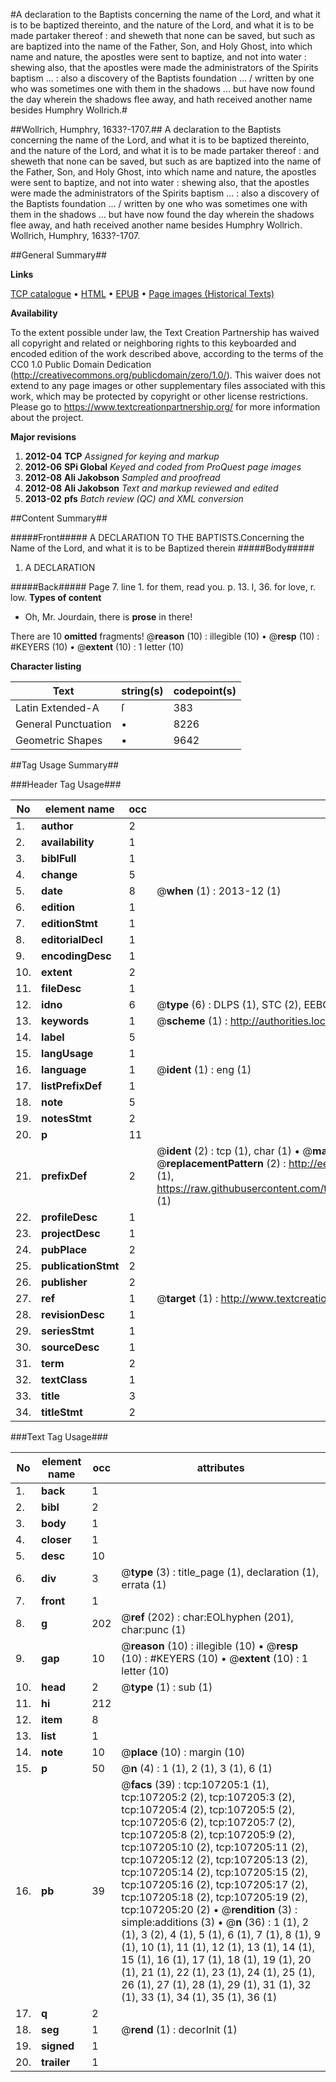 #A declaration to the Baptists concerning the name of the Lord, and what it is to be baptized thereinto, and the nature of the Lord, and what it is to be made partaker thereof : and sheweth that none can be saved, but such as are baptized into the name of the Father, Son, and Holy Ghost, into which name and nature, the apostles were sent to baptize, and not into water : shewing also, that the apostles were made the administrators of the Spirits baptism ... : also a discovery of the Baptists foundation ... / written by one who was sometimes one with them in the shadows ... but have now found the day wherein the shadows flee away, and hath received another name besides Humphry Wollrich.#

##Wollrich, Humphry, 1633?-1707.##
A declaration to the Baptists concerning the name of the Lord, and what it is to be baptized thereinto, and the nature of the Lord, and what it is to be made partaker thereof : and sheweth that none can be saved, but such as are baptized into the name of the Father, Son, and Holy Ghost, into which name and nature, the apostles were sent to baptize, and not into water : shewing also, that the apostles were made the administrators of the Spirits baptism ... : also a discovery of the Baptists foundation ... / written by one who was sometimes one with them in the shadows ... but have now found the day wherein the shadows flee away, and hath received another name besides Humphry Wollrich.
Wollrich, Humphry, 1633?-1707.

##General Summary##

**Links**

[TCP catalogue](http://www.ota.ox.ac.uk/tcp/)  • 
[HTML](http://tei.it.ox.ac.uk/tcp/Texts-HTML/free/A66/A66855.html)  • 
[EPUB](http://tei.it.ox.ac.uk/tcp/Texts-EPUB/free/A66/A66855.epub) • 
[Page images (Historical Texts)](https://historicaltexts.jisc.ac.uk/eebo-18218834e)

**Availability**

To the extent possible under law, the Text Creation Partnership has waived all copyright and related or neighboring rights to this keyboarded and encoded edition of the work described above, according to the terms of the CC0 1.0 Public Domain Dedication (http://creativecommons.org/publicdomain/zero/1.0/). This waiver does not extend to any page images or other supplementary files associated with this work, which may be protected by copyright or other license restrictions. Please go to https://www.textcreationpartnership.org/ for more information about the project.

**Major revisions**

1. __2012-04__ __TCP__ *Assigned for keying and markup*
1. __2012-06__ __SPi Global__ *Keyed and coded from ProQuest page images*
1. __2012-08__ __Ali Jakobson__ *Sampled and proofread*
1. __2012-08__ __Ali Jakobson__ *Text and markup reviewed and edited*
1. __2013-02__ __pfs__ *Batch review (QC) and XML conversion*

##Content Summary##

#####Front#####
A DECLARATION TO THE BAPTISTS.Concerning the Name of the Lord, and what it is to be Baptized therein
#####Body#####

1. A DECLARATION

#####Back#####
Page 7. line 1. for them, read you. p. 13. l, 36. for love, r. low.
**Types of content**

  * Oh, Mr. Jourdain, there is **prose** in there!

There are 10 **omitted** fragments! 
 @__reason__ (10) : illegible (10)  •  @__resp__ (10) : #KEYERS (10)  •  @__extent__ (10) : 1 letter (10)

**Character listing**


|Text|string(s)|codepoint(s)|
|---|---|---|
|Latin Extended-A|ſ|383|
|General Punctuation|•|8226|
|Geometric Shapes|▪|9642|

##Tag Usage Summary##

###Header Tag Usage###

|No|element name|occ|attributes|
|---|---|---|---|
|1.|__author__|2||
|2.|__availability__|1||
|3.|__biblFull__|1||
|4.|__change__|5||
|5.|__date__|8| @__when__ (1) : 2013-12 (1)|
|6.|__edition__|1||
|7.|__editionStmt__|1||
|8.|__editorialDecl__|1||
|9.|__encodingDesc__|1||
|10.|__extent__|2||
|11.|__fileDesc__|1||
|12.|__idno__|6| @__type__ (6) : DLPS (1), STC (2), EEBO-CITATION (1), OCLC (1), VID (1)|
|13.|__keywords__|1| @__scheme__ (1) : http://authorities.loc.gov/ (1)|
|14.|__label__|5||
|15.|__langUsage__|1||
|16.|__language__|1| @__ident__ (1) : eng (1)|
|17.|__listPrefixDef__|1||
|18.|__note__|5||
|19.|__notesStmt__|2||
|20.|__p__|11||
|21.|__prefixDef__|2| @__ident__ (2) : tcp (1), char (1)  •  @__matchPattern__ (2) : ([0-9\-]+):([0-9IVX]+) (1), (.+) (1)  •  @__replacementPattern__ (2) : http://eebo.chadwyck.com/downloadtiff?vid=$1&page=$2 (1), https://raw.githubusercontent.com/textcreationpartnership/Texts/master/tcpchars.xml#$1 (1)|
|22.|__profileDesc__|1||
|23.|__projectDesc__|1||
|24.|__pubPlace__|2||
|25.|__publicationStmt__|2||
|26.|__publisher__|2||
|27.|__ref__|1| @__target__ (1) : http://www.textcreationpartnership.org/docs/. (1)|
|28.|__revisionDesc__|1||
|29.|__seriesStmt__|1||
|30.|__sourceDesc__|1||
|31.|__term__|2||
|32.|__textClass__|1||
|33.|__title__|3||
|34.|__titleStmt__|2||


###Text Tag Usage###

|No|element name|occ|attributes|
|---|---|---|---|
|1.|__back__|1||
|2.|__bibl__|2||
|3.|__body__|1||
|4.|__closer__|1||
|5.|__desc__|10||
|6.|__div__|3| @__type__ (3) : title_page (1), declaration (1), errata (1)|
|7.|__front__|1||
|8.|__g__|202| @__ref__ (202) : char:EOLhyphen (201), char:punc (1)|
|9.|__gap__|10| @__reason__ (10) : illegible (10)  •  @__resp__ (10) : #KEYERS (10)  •  @__extent__ (10) : 1 letter (10)|
|10.|__head__|2| @__type__ (1) : sub (1)|
|11.|__hi__|212||
|12.|__item__|8||
|13.|__list__|1||
|14.|__note__|10| @__place__ (10) : margin (10)|
|15.|__p__|50| @__n__ (4) : 1 (1), 2 (1), 3 (1), 6 (1)|
|16.|__pb__|39| @__facs__ (39) : tcp:107205:1 (1), tcp:107205:2 (2), tcp:107205:3 (2), tcp:107205:4 (2), tcp:107205:5 (2), tcp:107205:6 (2), tcp:107205:7 (2), tcp:107205:8 (2), tcp:107205:9 (2), tcp:107205:10 (2), tcp:107205:11 (2), tcp:107205:12 (2), tcp:107205:13 (2), tcp:107205:14 (2), tcp:107205:15 (2), tcp:107205:16 (2), tcp:107205:17 (2), tcp:107205:18 (2), tcp:107205:19 (2), tcp:107205:20 (2)  •  @__rendition__ (3) : simple:additions (3)  •  @__n__ (36) : 1 (1), 2 (1), 3 (2), 4 (1), 5 (1), 6 (1), 7 (1), 8 (1), 9 (1), 10 (1), 11 (1), 12 (1), 13 (1), 14 (1), 15 (1), 16 (1), 17 (1), 18 (1), 19 (1), 20 (1), 21 (1), 22 (1), 23 (1), 24 (1), 25 (1), 26 (1), 27 (1), 28 (1), 29 (1), 31 (1), 32 (1), 33 (1), 34 (1), 35 (1), 36 (1)|
|17.|__q__|2||
|18.|__seg__|1| @__rend__ (1) : decorInit (1)|
|19.|__signed__|1||
|20.|__trailer__|1||
